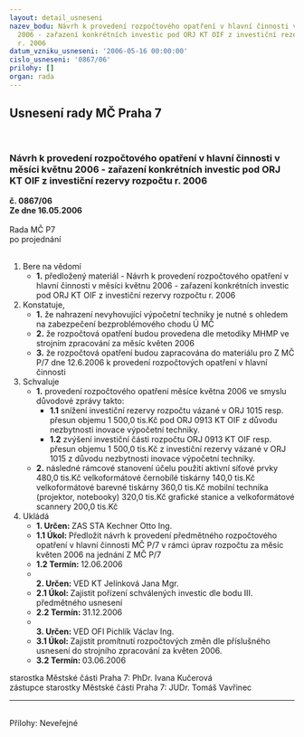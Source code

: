 ```yaml
---
layout: detail_usneseni
nazev_bodu: Návrh k provedení rozpočtového opatření v hlavní činnosti v měsíci květnu
  2006 - zařazení konkrétních investic pod ORJ KT OIF z investiční rezervy rozpočtu
  r. 2006
datum_vzniku_usneseni: '2006-05-16 00:00:00'
cislo_usneseni: '0867/06'
prilohy: []
organ: rada
---
```

<div id="ucUsn_pList" class="usn">
	<span><h2>Usnesení rady MČ Praha 7 </h2>
<br></span><div class="standBody">
<span><h3>Návrh k provedení rozpočtového opatření v hlavní činnosti v měsíci květnu 2006 - zařazení konkrétních investic pod ORJ KT OIF z investiční rezervy rozpočtu r. 2006</h3></span><div class="center">
		<strong>č. 0867/06</strong><br>
	</div>
<div class="center">
		<strong>Ze dne 16.05.2006</strong><br><br>
	</div>Rada MČ P7<br> po projednání<br><br><ol>
<li>Bere na vědomí<ul><li>
<strong>1.</strong> předložený materiál - Návrh k provedení rozpočtového opatření v hlavní činnosti v měsíci květnu 2006 - zařazení konkrétních investic pod ORJ KT OIF z investiční rezervy rozpočtu r. 2006</li></ul>
</li>
<li>Konstatuje,<ul>
<li>
<strong>1.</strong> že nahrazení nevyhovující výpočetní techniky je nutné s ohledem na zabezpečení bezproblémového chodu  Ú MČ</li>
<li>
<strong>2.</strong>  že rozpočtová opatření budou  provedena dle metodiky MHMP ve strojním zpracování za měsíc květen 2006</li>
<li>
<strong>3.</strong> že rozpočtová opatření budou zapracována do materiálu pro Z MČ P/7  dne 12.6.2006 k provedení rozpočtových opatření v hlavní činnosti </li>
</ul>
</li>
<li>Schvaluje<ul>
<li>
<strong>1.</strong> provedení rozpočtového opatření měsíce května 2006 ve smyslu důvodové zprávy takto:<ul>
<li>
<strong>1.1</strong> snížení  investiční rezervy rozpočtu vázané v ORJ 1015  resp. přesun objemu 1 500,0 tis.Kč pod ORJ 0913 KT OIF z důvodu nezbytnosti inovace výpočetní techniky.</li>
<li>
<strong>1.2</strong> zvýšení  investiční části rozpočtu ORJ 0913 KT OIF  resp.  přesun objemu 1 500,0 tis.Kč z investiční rezervy  vázané v ORJ 1015  z důvodu nezbytnosti inovace výpočetní techniky.</li>
</ul>
</li>
<li>
<strong>2.</strong> následné rámcové stanovení účelu použití  aktivní síťové prvky                                        480,0 tis.Kč velkoformátové černobílé tiskárny                    140,0 tis.Kč                                                        velkoformátové barevné tiskárny                      360,0 tis.Kč                                                           mobilní technika (projektor, notebooky)           320,0 tis.Kč                                                grafické stanice a velkoformátové scannery      200,0 tis.Kč                                          </li>
</ul>
</li>
<li>Ukládá<ul>
<li>
<strong>1. Určen: </strong>ZAS STA Kechner Otto Ing.</li>
<li>
<strong>1.1 Úkol: </strong>Předložit návrh k provedení předmětného rozpočtového opatření v hlavní činnosti MČ P/7 v rámci úprav rozpočtu za měsíc květen 2006 na jednání  Z MČ P/7</li>
<li>
<strong>1.2 Termín: </strong>12.06.2006</li>
<li>
<strong><br>2. Určen: </strong>VED KT Jelínková Jana Mgr.</li>
<li>
<strong>2.1 Úkol: </strong>Zajistit pořízení schválených investic dle bodu III. předmětného usnesení </li>
<li>
<strong>2.2 Termín: </strong>31.12.2006</li>
<li>
<strong><br>3. Určen: </strong>VED OFI Pichlík Václav Ing.</li>
<li>
<strong>3.1 Úkol: </strong>Zajistit promítnutí rozpočtových změn dle příslušného usnesení do strojního zpracování za květen 2006.</li>
<li>
<strong>3.2 Termín: </strong>03.06.2006</li>
</ul>
</li>
</ol>starostka Městské části Praha 7: PhDr. Ivana Kučerová<br>zástupce starostky Městské části Praha 7: JUDr. Tomáš Vavřinec <hr>
<br>Přílohy: Neveřejné</div>
</div>